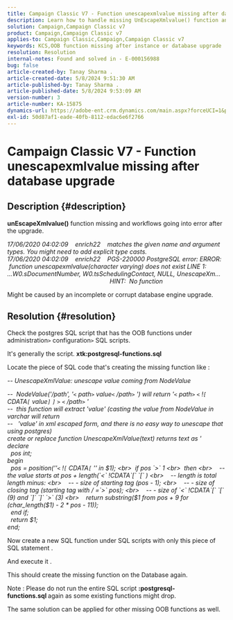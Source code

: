```yaml
---
title: Campaign Classic V7 - Function unescapexmlvalue missing after database upgrade
description: Learn how to handle missing UnEscapeXmlvalue() function and workflows encountering errors after the upgrade.
solution: Campaign,Campaign Classic v7
product: Campaign,Campaign Classic v7
applies-to: Campaign Classic,Campaign,Campaign Classic v7
keywords: KCS,OOB function missing after instance or database upgrade
resolution: Resolution
internal-notes: Found and solved in - E-000156988
bug: false
article-created-by: Tanay Sharma .
article-created-date: 5/8/2024 9:51:30 AM
article-published-by: Tanay Sharma .
article-published-date: 5/8/2024 9:53:09 AM
version-number: 3
article-number: KA-15875
dynamics-url: https://adobe-ent.crm.dynamics.com/main.aspx?forceUCI=1&pagetype=entityrecord&etn=knowledgearticle&id=3904d784-200d-ef11-9f8a-6045bd026dc7
exl-id: 50d87af1-eade-40fb-8112-edac6e6f2766
---
```

# Campaign Classic V7 - Function unescapexmlvalue missing after database upgrade

## Description {#description}


<b>unEscapeXmlvalue()</b> function missing and workflows going into error after the upgrade.

*17/06/2020 04:02:09    enrich22    matches the given name and argument types. You might need to add explicit type casts. 
<br>17/06/2020 04:02:09    enrich22    PGS-220000 PostgreSQL error: ERROR:  function unescapexmlvalue(character varying) does not exist LINE 1: ...W0.sDocumentNumber, W0.tsSchedulingContact, NULL, UnescapeXm...                                                               HINT:  No function* 

 Might be caused by an incomplete or corrupt database engine upgrade.


## Resolution {#resolution}


Check the postgres SQL script that has the OOB functions under administration`>` configuration`>` SQL scripts.

It's generally the script. <b>xtk:postgresql-functions.sql</b>

Locate the piece of SQL code that's creating the missing function like :

*-- UnescapeXmlValue: unescape value coming from NodeValue*

*--  NodeValue('/path', '`<` path`>` value`<` /path`>` ') will return '`<` path`>` `<` !`[` CDATA`[` value`]` `]` `>` `<` /path`>` '
<br>--  this function will extract 'value' (casting the value from NodeValue in varchar will return
<br>--   'value' in xml escaped form, and there is no easy way to unescape that using postgres)
<br>create or replace function UnescapeXmlValue(text) returns text as '
<br>declare
<br>  pos int;
<br>begin
<br>  pos = position(''`<` !`[` CDATA`[` '' in $1);
<br>  if pos `>`  1
<br>  then
<br>    -- the value starts at pos + length(`<` !CDATA`[` `[` )
<br>    -- length is total length minus:
<br>    -- - size of starting tag (pos - 1);
<br>    -- - size of closing tag (starting tag with / =`>`  pos);
<br>    -- - size of `<` !CDATA`[` `[`  (9) and `]` `]` `>`  (3)
<br>    return substring($1 from pos + 9 for (char_length($1) - 2 \* pos - 11));
<br>  end if;
<br>  return $1;
<br>end;*



Now create a new SQL function under SQL scripts with only this piece of SQL statement .

And execute it .

This should create the missing function on the Database again.

Note : Please do not run the entire SQL script <b>:postgresql-functions.sql </b>again as some existing functions might drop.

The same solution can be applied for other missing OOB functions as well.
